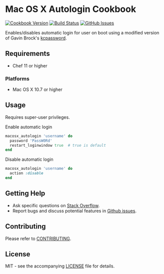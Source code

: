 # Mac OS X Autologin Cookbook

[![Cookbook Version](http://img.shields.io/cookbook/v/macosx_autologin.svg?style=flat-square)][cookbook]
[![Build Status](http://img.shields.io/travis/dhoer/chef-macosx_autologin.svg?style=flat-square)][travis]
[![GitHub Issues](http://img.shields.io/github/issues/dhoer/chef-macosx_autologin.svg?style=flat-square)][github]

[cookbook]: https://supermarket.chef.io/cookbooks/macosx_autologin
[travis]: https://travis-ci.org/dhoer/chef-macosx_autologin
[github]: https://github.com/dhoer/chef-macosx_autologin/issues

Enables/disables automatic login for user on boot using a modified version of 
Gavin Brock's [kcpassword](http://www.brock-family.org/gavin/perl/kcpassword.html). 
                                                  
## Requirements

- Chef 11 or higher

### Platforms

- Mac OS X 10.7 or higher

## Usage

Requires super-user privileges. 

Enable automatic login

```ruby
macosx_autologin 'username' do
  password 'PassW0Rd'
  restart_loginwindow true  # true is default
end
```

Disable automatic login

```ruby
macosx_autologin 'username' do
  action :disable
end
```

## Getting Help

- Ask specific questions on [Stack Overflow](http://stackoverflow.com/questions/tagged/chef-macosx_autologin).
- Report bugs and discuss potential features in
[Github issues](https://github.com/dhoer/chef-macosx_autologin/issues).

## Contributing

Please refer to [CONTRIBUTING](https://github.com/dhoer/chef-macosx_autologin/blob/master/CONTRIBUTING.md).

## License

MIT - see the accompanying [LICENSE](https://github.com/dhoer/chef-macosx_autologin/blob/master/LICENSE.md) file
for details.

